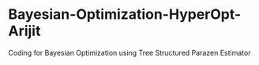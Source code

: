 # Bayesian-Optimization-HyperOpt-Arijit
Coding for Bayesian Optimization using Tree Structured Parazen Estimator
